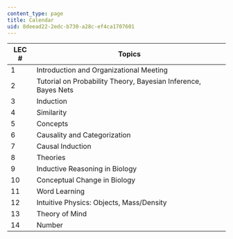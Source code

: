 ```yaml
---
content_type: page
title: Calendar
uid: 8deead22-2edc-b730-a28c-ef4ca1707601
---
```


| LEC # | Topics |
| --- | --- |
| 1 | Introduction and Organizational Meeting |
| 2 | Tutorial on Probability Theory, Bayesian Inference, Bayes Nets |
| 3 | Induction |
| 4 | Similarity |
| 5 | Concepts |
| 6 | Causality and Categorization |
| 7 | Causal Induction |
| 8 | Theories |
| 9 | Inductive Reasoning in Biology |
| 10 | Conceptual Change in Biology |
| 11 | Word Learning |
| 12 | Intuitive Physics: Objects, Mass/Density |
| 13 | Theory of Mind |
| 14 | Number